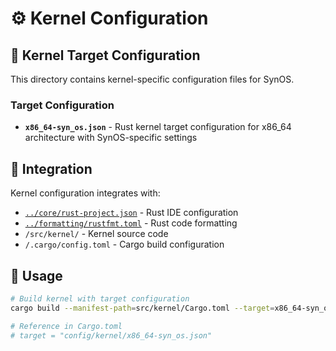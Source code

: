 # ⚙️ Kernel Configuration

## 📁 Kernel Target Configuration

This directory contains kernel-specific configuration files for SynOS.

### **Target Configuration**

- **`x86_64-syn_os.json`** - Rust kernel target configuration for x86_64 architecture with SynOS-specific settings

## 🔗 Integration

Kernel configuration integrates with:

- [`../core/rust-project.json`](../core/rust-project.json) - Rust IDE configuration
- [`../formatting/rustfmt.toml`](../formatting/rustfmt.toml) - Rust code formatting
- `/src/kernel/` - Kernel source code
- `/.cargo/config.toml` - Cargo build configuration

## 🚀 Usage

```bash
# Build kernel with target configuration
cargo build --manifest-path=src/kernel/Cargo.toml --target=x86_64-syn_os

# Reference in Cargo.toml
# target = "config/kernel/x86_64-syn_os.json"
```
